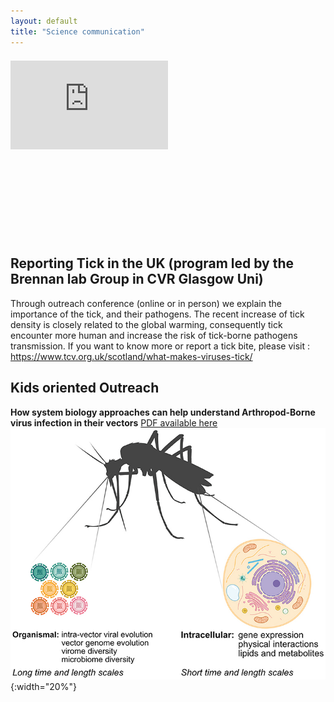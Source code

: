 ```yaml
---
layout: default
title: "Science communication"
---
```


<div style="position: relative; margin: 1.5em 0; padding-bottom: 56.25%;">
  <iframe style="position: absolute;" src="https://youtube.com/embed/Bv1kkVsz5CM" width="50%" height="50%" frameborder="0" allowfullscreen></iframe>
</div>

## Reporting Tick in the UK (program led by the Brennan lab Group in CVR Glasgow Uni)

Through outreach conference (online or in person) we explain the importance of the tick, and their pathogens.
The recent increase of tick density is closely related to the global warming, consequently tick encounter more human and increase the risk of tick-borne pathogens transmission.
If you want to know more or report a tick bite, please visit : https://www.tcv.org.uk/scotland/what-makes-viruses-tick/ 

## Kids oriented Outreach


  **How system biology approaches can help understand Arthropod-Borne virus infection in their vectors**
  [PDF available here](/assets/fcimb-08-00440.pdf)
  ![review summary](/assets/review_Priya_Marine.jpg){:width="20%"}
                           
